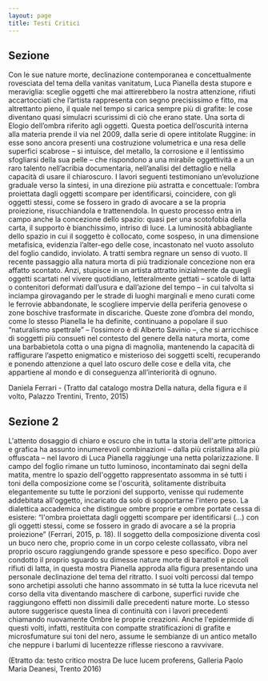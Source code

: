 ```yaml
---
layout: page
title: Testi Critici
---
```


## Sezione

Con le sue nature morte, declinazione contemporanea e concettualmente rovesciata del tema della vanitas vanitatum, Luca Pianella desta stupore e meraviglia: sceglie oggetti che mai attirerebbero la nostra attenzione, rifiuti accartocciati che l’artista rappresenta con segno precisissimo e fitto, ma altrettanto pieno, il quale nel tempo si carica sempre più di grafite: le cose diventano quasi simulacri scurissimi di ciò che erano state. Una sorta di Elogio dell’ombra riferito agli oggetti.
Questa poetica dell’oscurità interna alla materia prende il via nel 2009, dalla serie di opere intitolate Ruggine: in esse sono ancora presenti una costruzione volumetrica e una resa delle superfici scabrose – si intuisce, del metallo, la corrosione e il lentissimo sfogliarsi della sua pelle – che rispondono a una mirabile oggettività e a un raro talento nell’acribia documentaria, nell’analisi del dettaglio e nella capacità di usare il chiaroscuro.
I lavori seguenti testimoniano un’evoluzione graduale verso la sintesi, in una direzione più astratta e concettuale: l’ombra proiettata dagli oggetti scompare per identificarsi, coincidere, con gli oggetti stessi, come se fossero in grado di avocare a se la propria proiezione, risucchiandola e trattenendola. In questo processo entra in campo anche la concezione dello spazio: quasi per una scotofobia della carta, il supporto è bianchissimo, intriso di luce. La luminosità abbagliante dello spazio in cui il soggetto è collocato, come sospeso, in una dimensione metafisica, evidenzia l’alter-ego delle cose, incastonato nel vuoto assoluto del foglio candido, inviolato. A tratti sembra regnare un senso di vuoto.
Il recente passaggio alla natura morta di più tradizionale concezione non era affatto scontato. Anzi, stupisce in un artista attratto inizialmente da quegli oggetti scartati nel vivere quotidiano, letteralmente gettati – scatole di latta o contenitori deformati dall’usura e dall’azione del tempo – in cui talvolta si inciampa girovagando per le strade di luoghi marginali e meno curati come le ferrovie abbandonate, le scogliere impervie della periferia genovese o zone boschive trasformate in discariche. Queste zone d’ombra del mondo, come lo stesso Pianella le ha definite, continuano a popolare il suo “naturalismo spettrale” – l’ossimoro è di Alberto Savinio –, che si arricchisce di soggetti più consueti nel contesto del genere della natura morta, come una barbabietola cotta o una pigna di magnolia, mantenendo la capacità di raffigurare l’aspetto enigmatico e misterioso dei soggetti scelti, recuperando e ponendo attenzione a quel lato oscuro delle cose e della vita, che appartiene al mondo e di conseguenza all’interiorità di ognuno.

Daniela Ferrari - (Tratto dal catalogo mostra Della natura, della figura e il volto, Palazzo Trentini, Trento, 2015)

## Sezione 2


L'attento dosaggio di chiaro e oscuro che in tutta la storia dell'arte pittorica e grafica ha assunto innumerevoli
combinazioni – dalla più cristallina alla più offuscata – nel lavoro di Luca Pianella raggiunge una netta polarizzazione. Il campo del foglio rimane un tutto luminoso, incontaminato dai segni della matita, mentre lo spazio dell'oggetto rappresentato assomma in sé tutti i toni della composizione come se l'oscurità, solitamente distribuita elegantemente su tutte le porzioni del supporto, venisse qui rudemente addebitata all'oggetto, incaricato da solo di sopportarne l'intero peso.
La dialettica accademica che distingue ombre proprie e ombre portate cessa di esistere: “l'ombra proiettata
dagli oggetti scompare per identificarsi (…) con gli oggetti stessi, come se fossero in grado di avocare a sé la
propria proiezione” (Ferrari, 2015, p. 18). Il soggetto della composizione diventa così un buco nero che,
proprio come in un corpo celeste collassato, vibra nel proprio oscuro raggiungendo grande spessore e peso
specifico.
Dopo aver condotto il proprio sguardo su dimesse nature morte di barattoli e piccoli rifiuti di latta, in questa
mostra Pianella approda alla figura presentando una personale declinazione del tema del ritratto. I suoi volti
percossi dal tempo sono archetipi assoluti che hanno assommato in sé tutta la luce ricevuta nel corso della
vita diventando maschere di carbone, superfici ruvide che raggiungono effetti non dissimili dalle precedenti
nature morte. Lo stesso autore suggerisce questa linea di continuità con i lavori precedenti chiamando
nuovamente Ombre le proprie creazioni. Anche l'epidermide di questi volti, infatti, restituita con compatte
stratificazioni di grafite e microsfumature sui toni del nero, assume le sembianze di un antico metallo che
neppure i barlumi di lucentezze riflesse riescono a ravvivare.
 
 
(Etratto da: testo critico mostra De luce lucem proferens, Galleria Paolo Maria Deanesi, Trento 2016)

